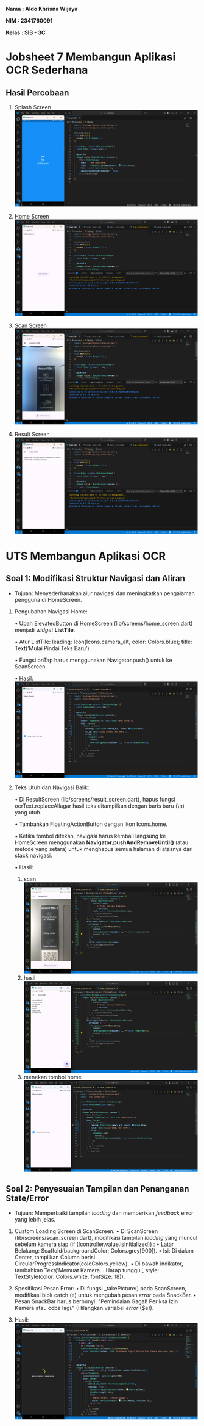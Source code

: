 **Nama  : Aldo Khrisna Wijaya**

**NIM   : 2341760091**

**Kelas : SIB - 3C**

# Jobsheet 7 Membangun Aplikasi OCR Sederhana

## Hasil Percobaan

1. Splash Screen
![Screenshot ocr_sederhana](images/00.png)

1. Home Screen
![Screenshot ocr_sederhana](images/01.png)

1. Scan Screen
![Screenshot ocr_sederhana](images/02.png)

1. Result Screen
![Screenshot ocr_sederhana](images/03.png)

# UTS Membangun Aplikasi OCR

## Soal 1: Modifikasi Struktur Navigasi dan Aliran

- Tujuan: Menyederhanakan alur navigasi dan meningkatkan pengalaman pengguna di HomeScreen.
1. Pengubahan Navigasi Home:

    • Ubah ElevatedButton di HomeScreen (lib/screens/home_screen.dart) menjadi *widget* **ListTile**.
    
    • Atur ListTile: leading: Icon(Icons.camera_alt, color: Colors.blue);
    title: Text(’Mulai Pindai Teks Baru’).

    • Fungsi onTap harus menggunakan Navigator.push() untuk ke ScanScreen.

    • Hasil:
![Screenshot ocr_sederhana](images/1.1.png)

2. Teks Utuh dan Navigasi Balik:
    
    • Di ResultScreen (lib/screens/result_screen.dart), hapus fungsi ocrText.replaceAllagar hasil teks ditampilkan dengan baris baru (\n) yang utuh.
    
    • Tambahkan FloatingActionButton dengan ikon Icons.home.
    
    • Ketika tombol ditekan, navigasi harus kembali langsung ke HomeScreen menggunakan **Navigator.pushAndRemoveUntil()** (atau metode yang setara) untuk menghapus semua halaman di atasnya dari stack navigasi.

    • Hasil:
    1. scan
![Screenshot ocr_sederhana](images/1.2.1.png)
    2. hasil
![Screenshot ocr_sederhana](images/1.2.2.png)
    3. menekan tombol home
![Screenshot ocr_sederhana](images/1.1.png)

## Soal 2: Penyesuaian Tampilan dan Penanganan State/Error

- Tujuan: Memperbaiki tampilan *loading* dan memberikan *feedback* error yang lebih jelas.

1. Custom Loading Screen di ScanScreen:
    • Di ScanScreen (lib/screens/scan_screen.dart), modifikasi tampilan *loading* yang muncul sebelum kamera siap (if (!controller.value.isInitialized)) :
    • Latar Belakang: Scaffold(backgroundColor: Colors.grey[900]).
    • Isi: Di dalam Center, tampilkan Column berisi CircularProgressIndicator(coloColors.yellow).
    • Di bawah indikator, tambahkan Text(’Memuat Kamera... Harap tunggu.’, style: TextStyle(color: Colors.white, fontSize: 18)).

2. Spesifikasi Pesan Error:
    • Di fungsi _takePicture() pada ScanScreen, modifikasi blok catch (e) untuk mengubah pesan *error* pada SnackBar.
    • Pesan SnackBar harus berbunyi: "Pemindaian Gagal! Periksa Izin Kamera atau coba lagi." (Hilangkan variabel *error* ($e)).

3. Hasil:
![Screenshot ocr_sederhana](images/2.png)